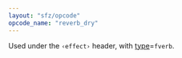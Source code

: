 ```yaml
---
layout: "sfz/opcode"
opcode_name: "reverb_dry"
---
```

Used under the `‹effect›` header, with [type]=`fverb`.

[type]: type#fverb
